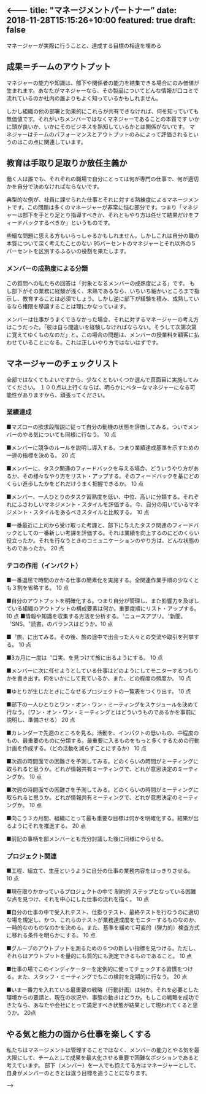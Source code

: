 <---
title: "マネージメントパートナー”
date: 2018-11-28T15:15:26+10:00
featured: true
draft: false
---
マネージャーが実際に行うことと、達成する目標の相違を埋める

## 成果＝チームのアウトプット
マネジャーの能力や知識は、部下や関係者の能力を結集できる場合にのみ価値が生まれます。あなたがマネジャーなら、その製品についてどんな情報が口コミで流れているのか社内の誰よりもよく知っているかもしれません。

しかし組織の他の部署と効果的にこれらが共有できなければ、何を知っていても無価値です。それがいちメンバーではなくマネジャーであることの本質です
いかに頭が良いか、いかにそのビジネスを熟知しているかとは関係がないです。
マネジャーはチームのパフォーマンスとアウトプットのみによって評価されるというのはこの点に関連しています。

## 教育は手取り足取りか放任主義か
働く人は誰でも、それぞれの職場で自分にとっては何が専門の仕事で、何が適切かを自分で決めなければならないです。

典型的な例が、社員に課せられた仕事とそれに対する熟練度によるマネージメントです。この問題は多くのマネージャーが非常に悩む部分です。つまり「マネジャーは部下を手とり足とり指導すべきか、それともやり方は任せて結果だけをフィードバックするべきか」というものです。

些細な問題に思える方もいらっしゃるかもしれません。しかしこれは自分の職の本質について深く考えたことのない 95パーセントのマネジャーとそれ以外の５パーセントを区別するふるいの役割を果たします。

### メンバーの成熟度による分類
この質問への私たちの回答は「対象となるメンバーの成熟度による」です。
もし部下がその業務に経験が浅く、未熟であるなら、いちいち細かいところまで指示し、教育することは必須でしょう。しかし逆に部下が経験を積み、成熟しているなら権限を移譲することは理にかなっています。

メンバーは仕事がうまくできなかった場合、それに対するマネージャーの考え方はこうだった。「彼は自ら間違いを経験しなければならない。そうして次第次第に覚えてゆくものなのだ」と。この場合の問題は、メンバーの授業料を顧客に払わせていることになる。これは正しいやり方ではないはずです。

## マネージャーのチェックリスト
全部ではなくてもよいですから、少なくともいくつか選んで真面目に実施してみてください。 
１００点以上行くならば、明らかにベターなマネジャーになる可能性がありますから、頑張ってください。


### 業績達成 
■マズローの欲求段階説に従って自分の動機の状態を評価してみる。ついでメンバーのやる気についても同様に行なう。 10 点 

■メンバーに競争のルールを説明し導入する。つまり業績達成基準を示すための一連の指標を決める。 20 点 

■メンバーに、タスク関連のフィードバックを与える場合、どういうやり方があるか、その様々なやり方をリスト・アップする。そのフィードバックを基にどのくらい進歩したかをどれだけうまく把握できるか。 10 点 

■メンバー、一人ひとりのタスク習熟度を低い、中位、高いに分類する。それぞれにふさわしいマネジメント・スタイルを評価する。今、自分の用いているマネジメント・スタイルをあるべきスタイルと比較する。 10 点

 ■一番最近に上司から受け取った考課と、部下に与えたタスク関連のフィードバックとしての一番新しい考課を評価する。それは業績を向上するのにどのくらい役立ったか。それを行なうときのコミュニケーションのやり方は、どんな状態のものであったか。 20 点 

### テコの作用（インパクト）
 ■一番退屈で時間のかかる仕事の簡素化を実施する。全関連作業手順の少なくとも３割を省略する。 10 点
 
 ■自分のアウトプットを明確化する。つまり自分が管理し、また影響力を及ぼしている組織のアウトプットの構成要素は何か。重要度順にリスト・アップする。 10 点 
■情報や知識を収集する方法を分析する。〝ニュースアプリ〟〝新聞〟〝SNS〟〝読書〟のバランスはどうか。10 点 

■〝旅〟に出てみる。その後、旅の途中で出会った人々との交流や取引を列挙する。 10 点 

■3カ月に一度は〝口実〟を見つけて旅に出るようにする。 10 点 

■メンバーに次に任せようとしている仕事はどのようにしてモニターするつもりかを書き出す。何をいかにして見ているか、また、どの程度の頻度か。 10 点

■ゆとりが生じたときにこなせるプロジェクトの一覧表をつくり出す。 10 点 
 
■部下の一人ひとりとワン・オン・ワン・ミーティングをスケジュールを決めて行なう。（ワン・オン・ワン・ミーティングとはどういうものであるかを事前に説明し、準備させる） 20 点 

■カレンダーで先週のところを見る。活動を、インパクトの低いもの、中程度のもの、最重要のものに分類する。最重要に入るものをもっと多くするための行動計画を作成する。（どの活動を減らすことにするか） 10 点 

■次週の時間面での困難さを予測してみる。どのくらいの時間がミーティングに取られると思うか。どれが情報共有ミーティングで、どれが意思決定のミーティングか。 10 点

■次週の時間面での困難さを予測してみる。どのくらいの時間がミーティングに取られると思うか。どれが情報共有ミーティングで、どれが意思決定のミーティングか。 10 点

■向こう３カ月間、組織にとって最も重要な目標は何かを明確化する。結果が出るようにそれを推進する。 20 点 

■前記の事柄を部メンバーとも充分討議した後に同様にやらせる。

### プロジェクト関連
■工程、組立て、生産というように自分の仕事の業務内容をはっきりさせる。 10 点 

■現在取りかかっているプロジェクトの中で 制約的 ステップとなっている困難な点を見つけ、それを中心にした仕事の流れを描く。 10 点 

■自分の仕事の中で受入れテスト、仕掛りテスト、最終テストを行なうのに適切な場を規定し、かつ、これらのテストが業務達成度をモニターするものなのか、一時的なのものなのかを決める。また、基準を緩めて可変的（弾力的）検査方式に移れる条件を明らかにする。 10 点 

■グループのアウトプットを測るための６つの新しい指標を見つける。ただし、それらはアウトプットを量的にも質的にも測定できるものであること。 10 点 

■仕事の場でこのインディケーターを定例的に使ってチェックする習慣をつける。また、スタッフ・ミーティングでもこの検討を定期的に行なう。 20 点 

■いま一番力を入れている最重要の戦略（行動計画）は何か。それを必要とした環境からの要請と、現在の状況や、事態の動きはどうか。もしこの戦略を成功できたなら、あなたや会社にとって満足すべき状態が結果として現われてくると思うか。 20点

## やる気と能力の面から仕事を楽しくする
私たちはマネージメントは管理することではなく、メンバーの能力とやる気を最大限にして、チームとして成果を最大化させる重要で困難なポジションであると考えています。
部下（メンバー）を一人でも抱えてる方はマネージャーとして、自身がメンバーのときとは違う目標を追うことになります。

-->
